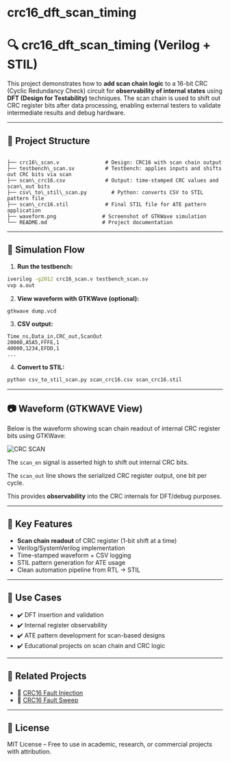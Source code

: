 # crc16_dft_scan_timing

# 🔍 crc16_dft_scan_timing (Verilog + STIL)

This project demonstrates how to **add scan chain logic** to a 16-bit CRC (Cyclic Redundancy Check) circuit for **observability of internal states** using **DFT (Design for Testability)** techniques. The scan chain is used to shift out CRC register bits after data processing, enabling external testers to validate intermediate results and debug hardware.

---

## 📁 Project Structure

```

├── crc16\_scan.v               # Design: CRC16 with scan chain output
├── testbench\_scan.sv          # Testbench: applies inputs and shifts out CRC bits via scan
├── scan\_crc16.csv             # Output: time-stamped CRC values and scan\_out bits
├── csv\_to\_stil\_scan.py        # Python: converts CSV to STIL pattern file
├── scan\_crc16.stil            # Final STIL file for ATE pattern application
├── waveform.png               # Screenshot of GTKWave simulation
└── README.md                  # Project documentation

````

---

## 🧪 Simulation Flow

1. **Run the testbench:**

```bash
iverilog -g2012 crc16_scan.v testbench_scan.sv
vvp a.out
````

2. **View waveform with GTKWave (optional):**

```bash
gtkwave dump.vcd
```

3. **CSV output:**

```
Time_ns,Data_in,CRC_out,ScanOut
20000,A5A5,FFFE,1
40000,1234,EFDD,1
...
```

4. **Convert to STIL:**

```bash
python csv_to_stil_scan.py scan_crc16.csv scan_crc16.stil
```

---

## 📷 Waveform (GTKWAVE View)

Below is the waveform showing scan chain readout of internal CRC register bits using GTKWave:

![CRC SCAN](./crc_scan.PNG)

The `scan_en` signal is asserted high to shift out internal CRC bits.

The `scan_out` line shows the serialized CRC register output, one bit per cycle.

This provides **observability** into the CRC internals for DFT/debug purposes.


---


## 🔧 Key Features

* **Scan chain readout** of CRC register (1-bit shift at a time)
* Verilog/SystemVerilog implementation
* Time-stamped waveform + CSV logging
* STIL pattern generation for ATE usage
* Clean automation pipeline from RTL → STIL

---

## 🎯 Use Cases

* ✔️ DFT insertion and validation
* ✔️ Internal register observability
* ✔️ ATE pattern development for scan-based designs
* ✔️ Educational projects on scan chain and CRC logic

---

## 📎 Related Projects

* 🔗 [CRC16 Fault Injection](https://github.com/mstarefinaktar/crc16_fault_injection)
* 🔗 [CRC16 Fault Sweep](https://github.com/mstarefinaktar/crc16_fault_sweep)

---

## 📄 License

MIT License – Free to use in academic, research, or commercial projects with attribution.

